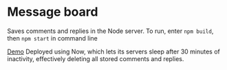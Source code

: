 # Message board
Saves comments and replies in the Node server.
To run, enter `npm build`, then `npm start` in command line

[Demo](https://maoredman-comment-app.now.sh/)
Deployed using Now, which lets its servers sleep after 30 minutes of inactivity, effectively deleting all stored comments and replies.